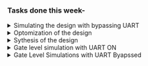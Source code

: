 ### Tasks done this week- 

<details> <summary> Simulating the design with bypassing UART </summary>
1. Simulation of the motion_sensitive_led_bar specific RISC-V design bypassing UART mechanism of loading the program image in memory the memory. Following steps were performed to do this task.
   
   a. In processor.v make following change, writing_inst_done=1 

   <img width="253" alt="image" src="https://github.com/jaya117/RISCV-HDP/assets/139655462/f836726a-6ee3-42dc-a070-c328ace4b198">

   b. In testbench.v comment out the follwoing uart image loading and verification code

   <img width="287" alt="image" src="https://github.com/jaya117/RISCV-HDP/assets/139655462/167b4380-4005-4e04-a4e2-1293ab26c272">

   c. use following commands to compile and simulate the design
   iverilog -o led_bar_local_var_code_v testbench.v processor.v
   ./led_bar_local_var_code_v
</details>   
 <details> <summary> Optomization of the design </summary>
2. On investigating the waveform I found that it was taking a very long time for input pins to drive the desired result on output pins. So to improve performance time I optimized the inline assemly code and removed multiple function calls to reduce instruction and branches. Created the processor core again based on the optimized C application program to achieve quickest input to output transition. This lead to speed up of the response by more than 50%.
3. Updated the testbench to add more stimulus points , and observed the waveform to verify that the expected output was achieved
7. Analysed the waveform and inputs and outputs of varuious black box modules like ID pipeline , ALU etc

### Waveform with optimized assmebly code 

<img width="912" alt="image" src="https://github.com/jaya117/RISCV-HDP/assets/139655462/d382e9f2-3e3c-4003-845d-4247c13eba3d">

### waveforms with different stimulus points

<img width="786" alt="image" src="https://github.com/jaya117/RISCV-HDP/assets/139655462/2fec5d58-2001-4553-b2af-2fea99fe849f">

</details>

<details> <summary> Sythesis of the  design </summary>

   1. Design synthesis is done using open source yosys tool
   2. Inatlled latest version of yosys tool using following commands
      
      sudo apt install build-essential clang bison flex libreadline-dev \
    gawk tcl-dev libffi-dev git graphviz \
    xdot pkg-config python python3 libftdi-dev \
    qt5-default python3-dev libboost-all-dev cmake libeigen3-dev

     git clone https://github.com/YosysHQ/yosys yosys
     cd yosys
     make -j$(nproc)
     sudo make install

  3. Performed following steps to synthesize RTL
     The RTL model processor.v that was used for functional verification and simulation has behavioral models of the instruction and data memory. Which are represented as - sky130_sram_2kbyte_1rw1r_32x256_8_inst and sky130_sram_2kbyte_1rw1r_32x256_8_data . we needed seperate behavioral models of the instrcution and data memory in order to do certain  functional verification friendly things like - 
Preloading the program image into the instruction memory array and thereby bypassing the tedious step of loading program instruction in memory via UART during the function simulation. 

2) These behavioral memory models are not synthesizable , so when preparing the design for synthesis , we need to comment out the RTL modules containing definitions of these behavioral model.

And their names at the time of instantiation in the design also need to be replace by already synthesized blabk box memory model provided by sky130 foundary. To do this in the current design we just need to replace  sky130_sram_2kbyte_1rw1r_32x256_8_inst and sky130_sram_2kbyte_1rw1r_32x256_8_data with sky130_sram_1kbyte_1rw1r_32x256_8. 

3) Next step is to convert this rtl into ASIC version , for that set writing_inst_done=0 in processor.v

4) Copied following sky130 libraries, processor.v and testbench.v to the same directory
   sky130_fd_sc_hd__tt_025C_1v80_256.lib
   sky130_fd_sc_hd.v
   primitives.v
   sky130_sram_1kbyte_1rw1r_32x256_8.v
   
6)  Used following yosys commands to synthesize the design
   a. cd to the directory where design and sky130 liberary files are located

    b. launch yosys

         yosys

    c. on yosys prompt

        read_liberty -lib sky130_fd_sc_hd__tt_025C_1v80_256.lib

    d. read verilog file

        read_verilog processor.v

    e. synthesize

        synth -top wrapper

    f.  write output verilog

        write_verilog test_output.v

    g.  map the syhthesized logic cells in test_output file to standard liberary cells

        abc -liberty sky130_fd_sc_hd__tt_025C_1v80_256.lib

    h. map the syhthesized flip flops cells in the test_output file to the standard liberary

        dfflibmap -liberty sky130_fd_sc_hd__tt_025C_1v80_256.lib

    i. write the final netlist

       write_verilog processor_netlist.v

    All Synthesis related files can be found  here

    [synthesis](./synthesis)
     
</details>
<details> <summary> Gate level simulation with UART ON </summary>

1. Used following commands to compile the netlist version of processor.v and testbench

   iverilog -o gls testbench.v processor_netlist.v sky130_fd_sc_hd.v sky130_sram_1kbyte_1rw1r_32x256_8.v primitives.v

2. We had synthesized the processor.v file in ASIC format , so the final netlist doesn't support the provision of backdoor loading of the program image in instruction memory. So we will be using uart to load the program image in  instruction memory. Used following command to simulate

 ./gls   
 
 or 
 
 vpp gls

 3. uart verfication output

    <img width="403" alt="image" src="https://github.com/jaya117/RISCV-HDP/assets/139655462/6e01a190-9493-4725-8732-7265088e1612">

    <img width="752" alt="image" src="https://github.com/jaya117/RISCV-HDP/assets/139655462/57b127bd-ccf2-44a7-ae4c-208c6e3710bf">

    <img width="789" alt="image" src="https://github.com/jaya117/RISCV-HDP/assets/139655462/ed113c4a-96bb-48af-b7e0-598740882794">


</details>

<details><summary>Gate Level Simulations with UART Byapssed</summary>

   To simulate the design with UART bypassed , Following steps were done
 
   a. Convert the processor.v used for previous synthesis cycle to FPGA version , by setting 
       writing_inst_done=1
       
   b. Resynthesized processor.v and final netlist was saved as [processor_netlist_fpga.v] (.synthesis/processor_netlist_fpga.v)
   
   c. create a copy of sky130_sram_1kbyte_1rw1r_32x256_8.v as sky130_sram_1kbyte_1rw1r_32x256_8_inst.v
   
   d. Uncomment the initial begin block that intializaes the memory array and replace it with the initial begin block from memory behavioral model defined in processor.v for functional simulation. This 
updated memory behavioral file can be found here - [sky130_sram_1kbyte_1rw1r_32x256_8_inst.v](./synthesis/sky130_sram_1kbyte_1rw1r_32x256_8_inst.v)

  e. In processor_netlist_fpga.v , replace sky130_sram_1kbyte_1rw1r_32x256_8 inst_mem(  with 
     sky130_sram_1kbyte_1rw1r_32x256_8_inst inst_mem( 
     
  f.   recompile using following command 
   
    iverilog -o gls_fpga testbench.v processor_netlist.v sky130_fd_sc_hd.v sky130_sram_1kbyte_1rw1r_32x256_8.v sky130_sram_1kbyte_1rw1r_32x256_8_inst.v primitives.v
    
  g.  Simulate 
    
       ./gls_fpga

  e. Investigate waveform 
    
</details>
